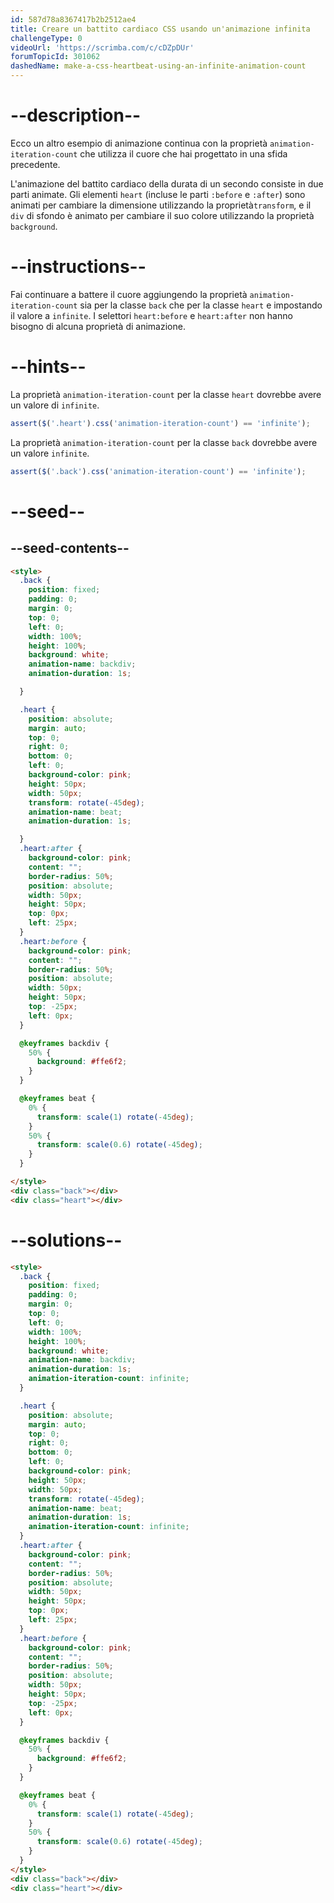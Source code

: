 ```yaml
---
id: 587d78a8367417b2b2512ae4
title: Creare un battito cardiaco CSS usando un'animazione infinita
challengeType: 0
videoUrl: 'https://scrimba.com/c/cDZpDUr'
forumTopicId: 301062
dashedName: make-a-css-heartbeat-using-an-infinite-animation-count
---
```


# --description--

Ecco un altro esempio di animazione continua con la proprietà `animation-iteration-count` che utilizza il cuore che hai progettato in una sfida precedente.

L'animazione del battito cardiaco della durata di un secondo consiste in due parti animate. Gli elementi `heart` (incluse le parti `:before` e `:after`) sono animati per cambiare la dimensione utilizzando la proprietà`transform`, e il `div` di sfondo è animato per cambiare il suo colore utilizzando la proprietà `background`.

# --instructions--

Fai continuare a battere il cuore aggiungendo la proprietà `animation-iteration-count` sia per la classe `back` che per la classe `heart` e impostando il valore a `infinite`. I selettori `heart:before` e `heart:after` non hanno bisogno di alcuna proprietà di animazione.

# --hints--

La proprietà `animation-iteration-count` per la classe `heart` dovrebbe avere un valore di `infinite`.

```js
assert($('.heart').css('animation-iteration-count') == 'infinite');
```

La proprietà `animation-iteration-count` per la classe `back` dovrebbe avere un valore `infinite`.

```js
assert($('.back').css('animation-iteration-count') == 'infinite');
```

# --seed--

## --seed-contents--

```html
<style>
  .back {
    position: fixed;
    padding: 0;
    margin: 0;
    top: 0;
    left: 0;
    width: 100%;
    height: 100%;
    background: white;
    animation-name: backdiv;
    animation-duration: 1s;

  }

  .heart {
    position: absolute;
    margin: auto;
    top: 0;
    right: 0;
    bottom: 0;
    left: 0;
    background-color: pink;
    height: 50px;
    width: 50px;
    transform: rotate(-45deg);
    animation-name: beat;
    animation-duration: 1s;

  }
  .heart:after {
    background-color: pink;
    content: "";
    border-radius: 50%;
    position: absolute;
    width: 50px;
    height: 50px;
    top: 0px;
    left: 25px;
  }
  .heart:before {
    background-color: pink;
    content: "";
    border-radius: 50%;
    position: absolute;
    width: 50px;
    height: 50px;
    top: -25px;
    left: 0px;
  }

  @keyframes backdiv {
    50% {
      background: #ffe6f2;
    }
  }

  @keyframes beat {
    0% {
      transform: scale(1) rotate(-45deg);
    }
    50% {
      transform: scale(0.6) rotate(-45deg);
    }
  }

</style>
<div class="back"></div>
<div class="heart"></div>
```

# --solutions--

```html
<style>
  .back {
    position: fixed;
    padding: 0;
    margin: 0;
    top: 0;
    left: 0;
    width: 100%;
    height: 100%;
    background: white;
    animation-name: backdiv;
    animation-duration: 1s;
    animation-iteration-count: infinite;
  }

  .heart {
    position: absolute;
    margin: auto;
    top: 0;
    right: 0;
    bottom: 0;
    left: 0;
    background-color: pink;
    height: 50px;
    width: 50px;
    transform: rotate(-45deg);
    animation-name: beat;
    animation-duration: 1s;
    animation-iteration-count: infinite;
  }
  .heart:after {
    background-color: pink;
    content: "";
    border-radius: 50%;
    position: absolute;
    width: 50px;
    height: 50px;
    top: 0px;
    left: 25px;
  }
  .heart:before {
    background-color: pink;
    content: "";
    border-radius: 50%;
    position: absolute;
    width: 50px;
    height: 50px;
    top: -25px;
    left: 0px;
  }

  @keyframes backdiv {
    50% {
      background: #ffe6f2;
    }
  }

  @keyframes beat {
    0% {
      transform: scale(1) rotate(-45deg);
    }
    50% {
      transform: scale(0.6) rotate(-45deg);
    }
  }
</style>
<div class="back"></div>
<div class="heart"></div>
```
